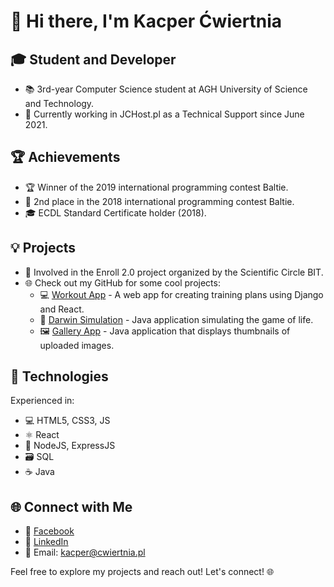 # 👋 Hi there, I'm Kacper Ćwiertnia

## 🎓 Student and Developer

- 📚 3rd-year Computer Science student at AGH University of Science and Technology.
- 💼 Currently working in JCHost.pl as a Technical Support since June 2021.

## 🏆 Achievements

- 🏆 Winner of the 2019 international programming contest Baltie.
- 🥈 2nd place in the 2018 international programming contest Baltie.
- 🎓 ECDL Standard Certificate holder (2018).

## 💡 Projects

- 🚀 Involved in the Enroll 2.0 project organized by the Scientific Circle BIT.
- 🌐 Check out my GitHub for some cool projects:
  - 💻 [Workout App](https://github.com/kacpercwiertnia/workout_app) - A web app for creating training plans using Django and React.
  - 🔄 [Darwin Simulation](https://github.com/kacpercwiertnia/darwin_simulation) - Java application simulating the game of life.
  - 🖼️ [Gallery App](https://github.com/kacpercwiertnia/gallery_app) - Java application that displays thumbnails of uploaded images.


## 🔧 Technologies

Experienced in:
- 💻 HTML5, CSS3, JS
- ⚛️ React
- 🚀 NodeJS, ExpressJS
- 🗃️ SQL
- ☕ Java

## 🌐 Connect with Me

- 📘 [Facebook](https://www.facebook.com/kacper.cwiertnia.7/)
- 💼 [LinkedIn](https://www.linkedin.com/in/kacper-ćwiertnia/)
- 📧 Email: kacper@cwiertnia.pl

Feel free to explore my projects and reach out! Let's connect! 🌐

